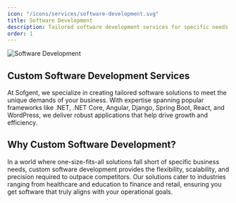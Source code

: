 ```yaml
---
icon: "/icons/services/software-development.svg"
title: Software Development
description: Tailored software development services for specific needs.
order: 1
---
```

![Software Development](/images/services/software-development.webp)
## Custom Software Development Services
At Sofgent, we specialize in creating tailored software solutions to meet the unique demands of your business. With expertise spanning popular frameworks like .NET, .NET Core, Angular, Django, Spring Boot, React, and WordPress, we deliver robust applications that help drive growth and efficiency.

## Why Custom Software Development?
In a world where one-size-fits-all solutions fall short of specific business needs, custom software development provides the flexibility, scalability, and precision required to outpace competitors. Our solutions cater to industries ranging from healthcare and education to finance and retail, ensuring you get software that truly aligns with your operational goals.
